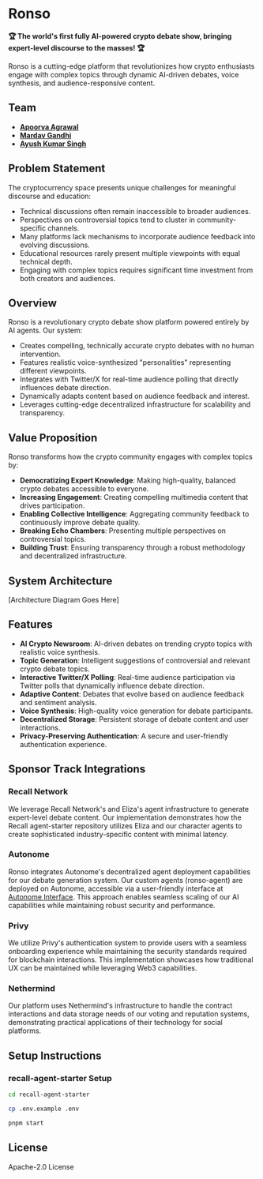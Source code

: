 # Ronso

**🏆 The world's first fully AI-powered crypto debate show, bringing expert-level discourse to the masses! 🏆**

Ronso is a cutting-edge platform that revolutionizes how crypto enthusiasts engage with complex topics through dynamic AI-driven debates, voice synthesis, and audience-responsive content.

## Team

- [**Apoorva Agrawal**](https://www.linkedin.com/in/apoorva-agrawal-8302b825a/)
- [**Mardav Gandhi**](https://www.linkedin.com/in/mardav-gandhi/)
- [**Ayush Kumar Singh**](https://www.linkedin.com/in/ayush45/)

## Problem Statement

The cryptocurrency space presents unique challenges for meaningful discourse and education:

- Technical discussions often remain inaccessible to broader audiences.
- Perspectives on controversial topics tend to cluster in community-specific channels.
- Many platforms lack mechanisms to incorporate audience feedback into evolving discussions.
- Educational resources rarely present multiple viewpoints with equal technical depth.
- Engaging with complex topics requires significant time investment from both creators and audiences.

## Overview

Ronso is a revolutionary crypto debate show platform powered entirely by AI agents. Our system:

- Creates compelling, technically accurate crypto debates with no human intervention.
- Features realistic voice-synthesized "personalities" representing different viewpoints.
- Integrates with Twitter/X for real-time audience polling that directly influences debate direction.
- Dynamically adapts content based on audience feedback and interest.
- Leverages cutting-edge decentralized infrastructure for scalability and transparency.

## Value Proposition

Ronso transforms how the crypto community engages with complex topics by:

- **Democratizing Expert Knowledge**: Making high-quality, balanced crypto debates accessible to everyone.
- **Increasing Engagement**: Creating compelling multimedia content that drives participation.
- **Enabling Collective Intelligence**: Aggregating community feedback to continuously improve debate quality.
- **Breaking Echo Chambers**: Presenting multiple perspectives on controversial topics.
- **Building Trust**: Ensuring transparency through a robust methodology and decentralized infrastructure.

## System Architecture

[Architecture Diagram Goes Here]

## Features

- **AI Crypto Newsroom**: AI-driven debates on trending crypto topics with realistic voice synthesis.
- **Topic Generation**: Intelligent suggestions of controversial and relevant crypto debate topics.
- **Interactive Twitter/X Polling**: Real-time audience participation via Twitter polls that dynamically influence debate direction.
- **Adaptive Content**: Debates that evolve based on audience feedback and sentiment analysis.
- **Voice Synthesis**: High-quality voice generation for debate participants.
- **Decentralized Storage**: Persistent storage of debate content and user interactions.
- **Privacy-Preserving Authentication**: A secure and user-friendly authentication experience.

## Sponsor Track Integrations

### Recall Network

We leverage Recall Network's and Eliza's agent infrastructure to generate expert-level debate content. Our implementation demonstrates how the Recall agent-starter repository utilizes Eliza and our character agents to create sophisticated industry-specific content with minimal latency.

### Autonome

Ronso integrates Autonome's decentralized agent deployment capabilities for our debate generation system. Our custom agents (ronso-agent) are deployed on Autonome, accessible via a user-friendly interface at [Autonome Interface](https://dev.autonome.fun/autonome/new?template=d9c98f0f-8ba7-4570-9672-e631aeffb7f1). This approach enables seamless scaling of our AI capabilities while maintaining robust security and performance.

### Privy

We utilize Privy's authentication system to provide users with a seamless onboarding experience while maintaining the security standards required for blockchain interactions. This implementation showcases how traditional UX can be maintained while leveraging Web3 capabilities.

### Nethermind

Our platform uses Nethermind's infrastructure to handle the contract interactions and data storage needs of our voting and reputation systems, demonstrating practical applications of their technology for social platforms.

## Setup Instructions

### recall-agent-starter Setup

```bash
cd recall-agent-starter

cp .env.example .env

pnpm start
```

## License

Apache-2.0 License
